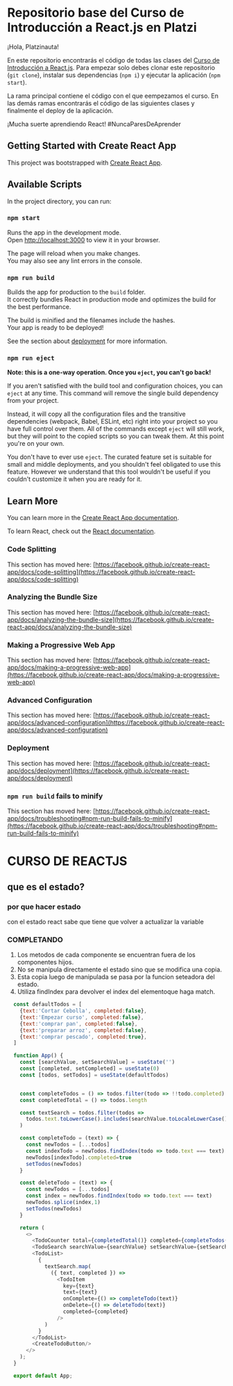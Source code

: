 # Repositorio base del Curso de Introducción a React.js en Platzi

¡Hola, Platzinauta!

En este repositorio encontrarás el código de todas las clases del [Curso de Introducción a React.js](https://platzi.com/reactjs). Para empezar solo debes clonar este repositorio (`git clone`), instalar sus dependencias (`npm i`) y ejecutar la aplicación (`npm start`).

La rama principal contiene el código con el que eempezamos el curso. En las demás ramas encontrarás el código de las siguientes clases y finalmente el deploy de la aplicación.

¡Mucha suerte aprendiendo React! #NuncaParesDeAprender

## Getting Started with Create React App

This project was bootstrapped with [Create React App](https://github.com/facebook/create-react-app).

## Available Scripts

In the project directory, you can run:

### `npm start`

Runs the app in the development mode.\
Open [http://localhost:3000](http://localhost:3000) to view it in your browser.

The page will reload when you make changes.\
You may also see any lint errors in the console.

### `npm run build`

Builds the app for production to the `build` folder.\
It correctly bundles React in production mode and optimizes the build for the best performance.

The build is minified and the filenames include the hashes.\
Your app is ready to be deployed!

See the section about [deployment](https://facebook.github.io/create-react-app/docs/deployment) for more information.

### `npm run eject`

**Note: this is a one-way operation. Once you `eject`, you can't go back!**

If you aren't satisfied with the build tool and configuration choices, you can `eject` at any time. This command will remove the single build dependency from your project.

Instead, it will copy all the configuration files and the transitive dependencies (webpack, Babel, ESLint, etc) right into your project so you have full control over them. All of the commands except `eject` will still work, but they will point to the copied scripts so you can tweak them. At this point you're on your own.

You don't have to ever use `eject`. The curated feature set is suitable for small and middle deployments, and you shouldn't feel obligated to use this feature. However we understand that this tool wouldn't be useful if you couldn't customize it when you are ready for it.

## Learn More

You can learn more in the [Create React App documentation](https://facebook.github.io/create-react-app/docs/getting-started).

To learn React, check out the [React documentation](https://reactjs.org/).

### Code Splitting

This section has moved here: [https://facebook.github.io/create-react-app/docs/code-splitting](https://facebook.github.io/create-react-app/docs/code-splitting)

### Analyzing the Bundle Size

This section has moved here: [https://facebook.github.io/create-react-app/docs/analyzing-the-bundle-size](https://facebook.github.io/create-react-app/docs/analyzing-the-bundle-size)

### Making a Progressive Web App

This section has moved here: [https://facebook.github.io/create-react-app/docs/making-a-progressive-web-app](https://facebook.github.io/create-react-app/docs/making-a-progressive-web-app)

### Advanced Configuration

This section has moved here: [https://facebook.github.io/create-react-app/docs/advanced-configuration](https://facebook.github.io/create-react-app/docs/advanced-configuration)

### Deployment

This section has moved here: [https://facebook.github.io/create-react-app/docs/deployment](https://facebook.github.io/create-react-app/docs/deployment)

### `npm run build` fails to minify

This section has moved here: [https://facebook.github.io/create-react-app/docs/troubleshooting#npm-run-build-fails-to-minify](https://facebook.github.io/create-react-app/docs/troubleshooting#npm-run-build-fails-to-minify)





# CURSO DE REACTJS

## que es el estado?


### por que hacer estado
con el estado react sabe que tiene que volver a actualizar la variable


### COMPLETANDO

1. Los metodos de cada componente se encuentran fuera de los componentes hijos.
2. No se manipula directamente el estado sino que se modifica una copia.
3. Esta copia luego de manipulada se pasa por la funcion seteadora del estado.
4. Utiliza findIndex para devolver el index del elementoque haga match.


```js
  const defaultTodos = [
    {text:'Cortar Cebolla', completed:false},
    {text:'Empezar curso', completed:false},
    {text:'comprar pan', completed:false},
    {text:'preparar arroz', completed:false},
    {text:'comprar pescado', completed:true},
  ]

  function App() {
    const [searchValue, setSearchValue] = useState('')
    const [completed, setCompleted] = useState(0)
    const [todos, setTodos] = useState(defaultTodos)


    const completeTodos = () => todos.filter(todo => !!todo.completed).length
    const completedTotal = () => todos.length

    const textSearch = todos.filter(todos => 
      todos.text.toLowerCase().includes(searchValue.toLocaleLowerCase())
    )

    const completeTodo = (text) => {
      const newTodos = [...todos]
      const indexTodo = newTodos.findIndex(todo => todo.text === text)
      newTodos[indexTodo].completed=true
      setTodos(newTodos)
    }

    const deleteTodo = (text) => {
      const newTodos = [...todos]
      const index = newTodos.findIndex(todo => todo.text === text)
      newTodos.splice(index,1)
      setTodos(newTodos)
    }

    return (
      <>
        <TodoCounter total={completedTotal()} completed={completeTodos()}/>
        <TodoSearch searchValue={searchValue} setSearchValue={setSearchValue}/>
        <TodoList>
          {
            textSearch.map(
              ({ text, completed }) => 
                <TodoItem 
                  key={text} 
                  text={text} 
                  onComplete={() => completeTodo(text)} 
                  onDelete={() => deleteTodo(text)} 
                  completed={completed}
                />
            )
          }
        </TodoList>
        <CreateTodoButton/>
      </>
    );
  }

  export default App;


```


